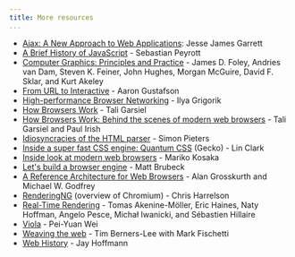 ```yaml
---
title: More resources
...
```


* [Ajax: A New Approach to Web Applications](https://www.semanticscholar.org/paper/Ajax%3A-A-New-Approach-to-Web-Applications-Garrett/c440ae765ff19ddd3deda24a92ac39cef9570f1e): Jesse James Garrett
* [A Brief History of JavaScript](https://auth0.com/blog/a-brief-history-of-javascript/) - Sebastian Peyrott
* [Computer Graphics: Principles and
  Practice](https://en.wikipedia.org/wiki/Computer_Graphics:_Principles_and_Practice) - James D. Foley, Andries van Dam, Steven K. Feiner, John Hughes, Morgan McGuire, David F. Sklar, and Kurt Akeley
* [From URL to Interactive](https://alistapart.com/article/from-url-to-interactive/) - Aaron Gustafson
* [High-performance Browser Networking](https://hpbn.co/) - Ilya Grigorik
* [How Browsers Work](https://taligarsiel.com/Projects/howbrowserswork1.htm) - Tali Garsiel
* [How Browsers Work: Behind the scenes of modern web browsers](https://www.html5rocks.com/en/tutorials/internals/howbrowserswork/) - Tali Garsiel and Paul Irish
* [Idiosyncracies of the HTML parser](https://htmlparser.info/) - Simon Pieters
* [Inside a super fast CSS engine: Quantum CSS](https://hacks.mozilla.org/2017/08/inside-a-super-fast-css-engine-quantum-css-aka-stylo/) (Gecko) - Lin Clark
* [Inside look at modern web browsers](https://developers.google.com/web/updates/2018/09/inside-browser-part1) - Mariko Kosaka
* [Let's build a browser engine](https://limpet.net/mbrubeck/2014/08/08/toy-layout-engine-1.html) - Matt Brubeck
 * [A Reference Architecture for Web Browsers](https://grosskurth.ca/papers/browser-refarch.pdf) - Alan Grosskurth and Michael W. Godfrey
* [RenderingNG](https://developer.chrome.com/blog/renderingng/) (overview of Chromium) - Chris Harrelson
* [Real-Time Rendering](https://www.realtimerendering.com/) - Tomas Akenine-Möller, Eric Haines, Naty Hoffman, Angelo Pesce, Michał Iwanicki, and Sébastien Hillaire
* [Viola](http://viola.org) - Pei-Yuan Wei
* [Weaving the web](https://www.w3.org/People/Berners-Lee/Weaving/Overview.html) - Tim Berners-Lee with Mark Fischetti
* [Web History](https://css-tricks.com/chapter-1-birth/) - Jay Hoffmann
